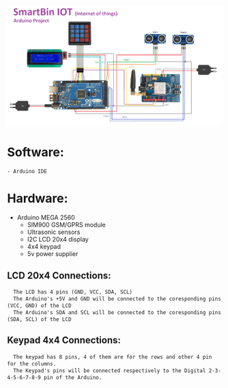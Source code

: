![github-small](https://github.com/vantonyy/SmartBin/blob/master/Docs/Unites.png?raw=true)

# Software:
    - Arduino IDE
# Hardware:
 - Arduino MEGA 2560
    - SIM900 GSM/GPRS module
    - Ultrasonic sensors
    - I2C LCD 20x4 display
    - 4x4 keypad
    - 5v power supplier
    
## LCD 20x4 Connections:
      The LCD has 4 pins (GND, VCC, SDA, SCL)
      The Arduino's +5V and GND will be connected to the coresponding pins (VCC, GND) of the LCD
      The Arduino's SDA and SCL will be connected to the coresponding pins (SDA, SCL) of the LCD

## Keypad 4x4 Connections:
      The keypad has 8 pins, 4 of them are for the rows and other 4 pin for the columns.
      The Keypad's pins will be connected respectively to the Digital 2-3-4-5-6-7-8-9 pin of the Arduino.
